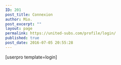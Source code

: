```yaml
---
ID: 201
post_title: Connexion
author: Mio.
post_excerpt: ""
layout: page
permalink: https://united-subs.com/profile/login/
published: true
post_date: 2016-07-05 20:55:28
---
```

[userpro template=login]